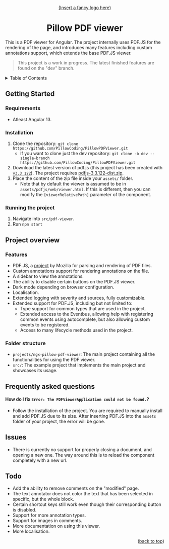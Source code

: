 


<!-- Anchor for the "back to top" links -->
<a id="readme-top"></a>

<!-- Project logo -->
<br />
<div align="center">
  <a href="#">
    (Insert a fancy logo here)
  </a>
  <h1>Pillow PDF viewer</h1>
</div>

This is a PDF viewer for Angular. The project internally uses PDF.JS for the rendering of the page, and introduces many features including custom annotations support, which extends the base PDF.JS viewer.

> This project is a work in progress. The latest finished features are found on the "dev" branch.

<!-- Table of contents -->
<details>
  <summary>Table of Contents</summary>
  <ol>
    <li>
      <a href="#getting-started">Getting Started</a>
    </li>
    <li>
      <a href="#project-overview">Project overview</a>
    </li>
    <li>
      <a href="#frequently-asked-questions">Frequently asked questions</a>
    </li>
    <li>
      <a href="#issues">Issues</a>
    </li>
	<li>
      <a href="#todo">Todo</a>
    </li>
  </ol>
</details>



<!-- Getting started -->
## Getting Started

### Requirements
- Atleast Angular 13.

### Installation

1. Clone the repository: `git clone https://github.com/PillowCoding/PillowPDFViewer.git`
	- If you want to clone just the dev repository: `git clone -b dev --single-branch https://github.com/PillowCoding/PillowPDFViewer.git`
2. Download the latest version of pdf.js (this project has been created with [`v3.3.122`](https://github.com/mozilla/pdf.js/releases/tag/v3.3.122)). The project requires [pdfjs-3.3.122-dist.zip](https://github.com/mozilla/pdf.js/releases/download/v3.3.122/pdfjs-3.3.122-dist.zip).
3. Place the content of the zip file inside your `assets/` folder.
	- Note that by default the viewer is assumed to be in `assets/pdfjs/web/viewer.html`. If this is different, then you can modify the `[viewerRelativePath]` parameter of the component.

### Running the project
1. Navigate into `src/pdf-viewer`.
2. Run `npm start`

<!-- Project overview -->
## Project overview

### Features
- PDF.JS, a [project](https://github.com/mozilla/pdf.js) by Mozilla for parsing and rendering of PDF files.
- Custom annotations support for rendering annotations on the file.
- A sidebar to view the annotations.
- The ability to disable certain buttons on the PDF.JS viewer.
- Dark mode depending on browser configuration.
- Localisation.
- Extended logging with severity and sources, fully customizable.
- Extended support for PDF.JS, including but not limited to:
	- Type support for common types that are used in the project.
	- Extended access to the Eventbus, allowing help with registering common events using autocomplete, but also allowing custom events to be registered.
	- Access to many lifecycle methods used in the project.

### Folder structure
- `projects/ngx-pillow-pdf-viewer`: The main project containing all the functionalities for using the PDF viewer.
- `src/`: The example project that implements the main project and showcases its usage.

<!-- Frequently asked questions -->
## Frequently asked questions
#### How do I fix `Error: The PDFViewerApplication could not be found.`?
- Follow the installation of the project. You are required to manually install and add PDF.JS due to its size. After inserting PDF.JS into the `assets` folder of your project, the error will be gone.

<!-- Issues -->
## Issues
- There is currently no support for properly closing a document, and opening a new one. The way around this is to reload the component completely with a new url.

<!-- TODO -->
## Todo
- Add the ability to remove comments on the "modified" page.
- The text annotator does not color the text that has been selected in specific, but the whole block.
- Certain shortcut keys still work even though their corresponding button is disabled.
- Support for more annotation types.
- Support for images in comments.
- More documentation on using this viewer.
- More localisation.

<p align="right">(<a href="#readme-top">back to top</a>)</p>